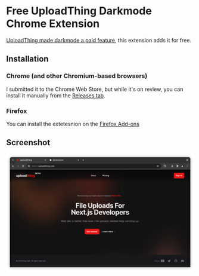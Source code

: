 # Free UploadThing Darkmode Chrome Extension

[UploadThing made darkmode a paid feature](https://github.com/pingdotgg/uploadthing/issues/606), this extension adds it for free.

## Installation

### Chrome (and other Chromium-based browsers)

I submitted it to the Chrome Web Store, but while it's on review, you can install it manually from the [Releases tab](https://github.com/ronanru/uploadthing-darkmode/releases).

### Firefox

You can install the extetesnion on the [Firefox Add-ons](https://addons.mozilla.org/en-US/firefox/addon/free-uploadthing-darkmode/)

## Screenshot

![UploadThing.com page in a dark mode](screenshot.png)
